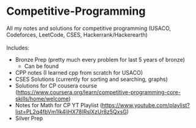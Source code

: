 # Competitive-Programming
All my notes and solutions for competitive programming (USACO, Codeforces, LeetCode, CSES, Hackerrank/Hackerearth)
<br> <br> Includes:
- Bronze Prep (pretty much every problem for last 5 years of bronze)
  - Can be found
- CPP notes (I learned cpp from scratch for USACO)
- CSES Solutions (currently for sorting and searching, graphs)
- Solutions for CP cousera course (https://www.coursera.org/learn/competitive-programming-core-skills/home/welcome)
- Notes for Math for CP YT Playlist (https://www.youtube.com/playlist?list=PL2q4fbVm1Ik4liHX78IRslXzUr8z5QxsG)
- Silver Prep
